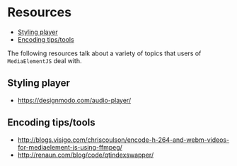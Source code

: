 # Resources

* [Styling player](#styles)
* [Encoding tips/tools](#tools)

The following resources talk about a variety of topics that users of `MediaElementJS` deal with.
 
<a id="styles"></a>
## Styling player

* https://designmodo.com/audio-player/

<a id="tools"></a>
## Encoding tips/tools

* http://blogs.visigo.com/chriscoulson/encode-h-264-and-webm-videos-for-mediaelement-js-using-ffmpeg/
* http://renaun.com/blog/code/qtindexswapper/